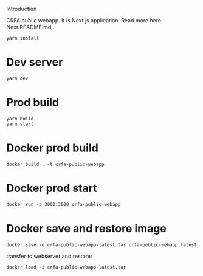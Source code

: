 Introduction

CRFA public webapp. It is Next.js application. Read more here: Next.README.md

```
yarn install
```

# Dev server
```
yarn dev
```

# Prod build
```
yarn build
yarn start
```

# Docker prod build
```
docker build . -t crfa-public-webapp
```

# Docker prod start
```
docker run -p 3000:3000 crfa-public-webapp
```

# Docker save and restore image
```
docker save -o crfa-public-webapp-latest.tar crfa-public-webapp:latest
```
transfer to webserver and restore:
```
docker load -i crfa-public-webapp-latest.tar
```
